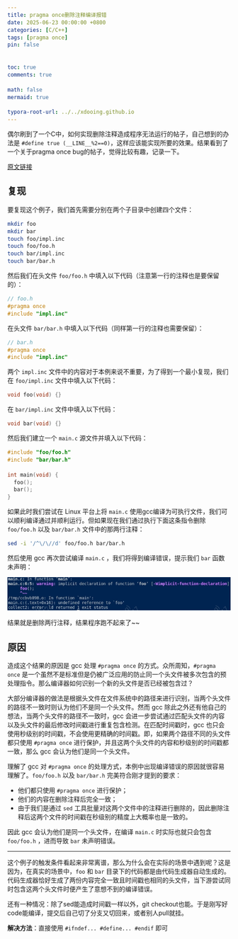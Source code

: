 ```yaml
---
title: pragma once删除注释编译报错
date: 2025-06-23 00:00:00 +0800
categories: [C/C++]
tags: [pragma once]
pin: false


toc: true
comments: true

math: false
mermaid: true

typora-root-url: ../../xdooing.github.io
---
```








偶尔刷到了一个C中，如何实现删除注释造成程序无法运行的帖子，自己想到的办法是 `#define true (__LINE__%2==0)`，这样应该能实现所要的效果。结果看到了一个关于pragma once bug的帖子，觉得比较有趣，记录一下。

[原文链接](https://www.zhihu.com/question/646854372/answer/1918463227303539528)



## 复现

要复现这个例子，我们首先需要分别在两个子目录中创建四个文件：

```bash
mkdir foo
mkdir bar
touch foo/impl.inc
touch foo/foo.h
touch bar/impl.inc
touch bar/bar.h
```

然后我们在头文件 `foo/foo.h` 中填入以下代码（注意第一行的注释也是要保留的）：

```c
// foo.h
#pragma once
#include "impl.inc"
```

在头文件 `bar/bar.h` 中填入以下代码（同样第一行的注释也需要保留）：

```c
// bar.h
#pragma once
#include "impl.inc"
```

两个 `impl.inc` 文件中的内容对于本例来说不重要，为了得到一个最小复现，我们在 `foo/impl.inc` 文件中填入以下代码：

```c
void foo(void) {}
```

在 `bar/impl.inc` 文件中填入以下代码：

```c
void bar(void) {}
```

然后我们建立一个 `main.c` 源文件并填入以下代码：

```c
#include "foo/foo.h"
#include "bar/bar.h"

int main(void) {
  foo();
  bar();
}
```

如果此时我们尝试在 Linux 平台上将 `main.c` 使用gcc编译为可执行文件，我们可以顺利编译通过并顺利运行。但如果现在我们通过执行下面这条指令删除 `foo/foo.h` 以及 `bar/bar.h` 文件中的那两行注释：

```bash
sed -i '/^\/\//d' foo/foo.h bar/bar.h
```

然后使用 gcc 再次尝试编译 `main.c` ，我们将得到编译错误，提示我们 `bar` 函数未声明：

![](/assets/blog_res/assets/20250623-144146.jpg)

结果就是删除两行注释，结果程序跑不起来了~~



## 原因

造成这个结果的原因是 gcc 处理 `#pragma once` 的方式。众所周知，`#pragma once` 是一个虽然不是标准但是仍被广泛应用的防止同一个头文件被多次包含的预处理指令。那么编译器如何识别一个新的头文件是否已经被包含过？

大部分编译器的做法是根据头文件在文件系统中的路径来进行识别，当两个头文件的路径不一致时则认为他们不是同一个头文件。然而 gcc 除此之外还有他自己的想法，当两个头文件的路径不一致时，gcc 会进一步尝试通过匹配头文件的内容以及头文件的最后修改时间戳进行重复包含检测。在匹配时间戳时，gcc 也只会使用秒级别的时间戳，不会使用更精确的时间戳。即，如果两个路径不同的头文件都只使用 `#pragma once` 进行保护，并且这两个头文件的内容和秒级别的时间戳都一致，那么 gcc 会认为他们是同一个头文件。

理解了 gcc 对 `#pragma once` 的处理方式，本例中出现编译错误的原因就很容易理解了。`foo/foo.h` 以及 `bar/bar.h` 完美符合刚才提到的要求：

- 他们都只使用 `#pragma once` 进行保护； 
- 他们的内容在删除注释后完全一致；
- 由于我们是通过 `sed` 工具批量对这两个文件中的注释进行删除的，因此删除注释后这两个文件的时间戳在秒级别的精度上大概率也是一致的。

因此 gcc 会认为他们是同一个头文件，在编译 `main.c` 时实际也就只会包含 `foo/foo.h` ，进而导致 `bar` 未声明错误。



------

这个例子的触发条件看起来非常离谱，那么为什么会在实际的场景中遇到呢？这是因为，在真实的场景中，`foo` 和 `bar` 目录下的代码都是由代码生成器自动生成的。代码生成器恰好生成了两份内容完全一致且时间戳也相同的头文件，当下游尝试同时包含这两个头文件时便产生了意想不到的编译错误。

还有一种情况：除了sed能造成时间戳一样以外，git checkout也能。于是刚写好code能编译，提交后自己切了分支又切回来，或者别人pull就挂。



**解决方法**：直接使用 `#ifndef... #define... #endif` 即可

